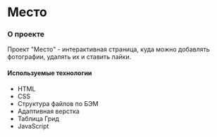 # Место

### О проекте 
Проект "Место" - интерактивная страница, куда можно добавлять фотографии, удалять их и ставить лайки.


#### Используемые технологии
- HTML
- CSS
- Структура файлов по БЭМ
- Адаптивная верстка
- Таблица Грид
- JavaScript
